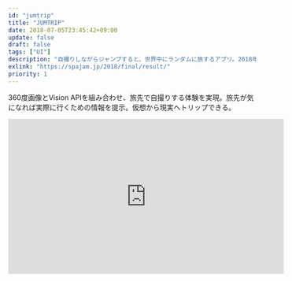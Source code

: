 ```yaml
---
id: "jumtrip"
title: "JUMTRIP"
date: 2018-07-05T23:45:42+09:00
update: false
draft: false
tags: ["UI"]
description: "自撮りしながらジャンプすると、世界中にランダムに旅するアプリ。2018年SPAJAM ハッカソンで優秀賞受賞。"
exlink: "https://spajam.jp/2018/final/result/"
priority: 1
---
```


360度画像とVision APIを組み合わせ、旅先で自撮りする体験を実現。旅先が気になれば実際に行くための情報を提示。仮想から現実へトリップできる。


<div class="yt-wrapper">
    <iframe width="560" height="315" src="https://www.youtube.com/embed/jXVO8wrtdb8" frameborder="0" allow="accelerometer; autoplay; clipboard-write; encrypted-media; gyroscope; picture-in-picture" allowfullscreen></iframe>
</div>
